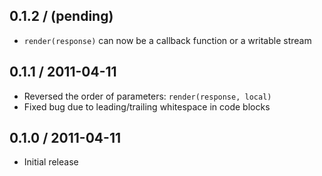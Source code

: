 0.1.2 / (pending)
-----------------

* `render(response)` can now be a callback function or a writable stream

0.1.1 / 2011-04-11
-----------------

* Reversed the order of parameters: `render(response, local)`
* Fixed bug due to leading/trailing whitespace in code blocks

0.1.0 / 2011-04-11
------------------

* Initial release